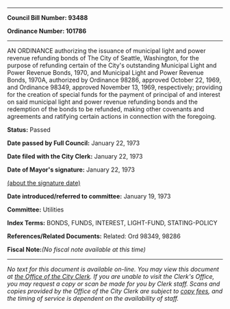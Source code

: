 

********

**Council Bill Number: 93488**
   
**Ordinance Number: 101786**
********

 AN ORDINANCE authorizing the issuance of municipal light and power revenue refunding bonds of The City of Seattle, Washington, for the purpose of refunding certain of the City's outstanding Municipal Light and Power Revenue Bonds, 1970, and Municipal Light and Power Revenue Bonds, 1970A, authorized by Ordinance 98286, approved October 22, 1969, and Ordinance 98349, approved November 13, 1969, respectively; providing for the creation of special funds for the payment of principal of and interest on said municipal light and power revenue refunding bonds and the redemption of the bonds to be refunded, making other covenants and agreements and ratifying certain actions in connection with the foregoing.

**Status:** Passed
   
**Date passed by Full Council:** January 22, 1973
   
**Date filed with the City Clerk:** January 22, 1973
   
**Date of Mayor's signature:** January 22, 1973
   
[(about the signature date)](/~public/approvaldate.htm)
   
   
   
**Date introduced/referred to committee:** January 19, 1973
   
**Committee:** Utilities
   
   
**Index Terms:** BONDS, FUNDS, INTEREST, LIGHT-FUND, STATING-POLICY

**References/Related Documents:** Related: Ord 98349, 98286

**Fiscal Note:**_(No fiscal note available at this time)_
********

_No text for this document is available on-line. You may view this document at [the Office of the City Clerk](http://www.seattle.gov/leg/clerk/contactUs.htm). If you are unable to visit the Clerk's Office, you may request a copy or scan be made for you by Clerk staff. Scans and copies provided by the Office of the City Clerk are subject to [copy fees](http://clerk.seattle.gov/~public/clerkfees.htm), and the timing of service is dependent on the availability of staff._

